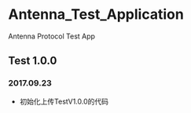 # Antenna_Test_Application
Antenna Protocol Test App

## Test 1.0.0

### 2017.09.23

* 初始化上传TestV1.0.0的代码